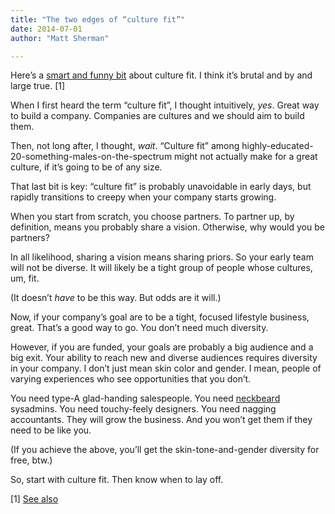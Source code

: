 ```yaml
---
title: "The two edges of “culture fit”"
date: 2014-07-01
author: "Matt Sherman"

---
```


Here’s a [smart and funny bit](http://qz.com/225782/the-next-thing-silicon-valley-needs-to-disrupt-big-time-its-own-culture/) about culture fit. I think it’s brutal and by and large true. [1]

When I first heard the term “culture fit”, I thought intuitively, _yes_. Great way to build a company. Companies are cultures and we should aim to build them.

Then, not long after, I thought, _wait_. “Culture fit” among highly-educated-20-something-males-on-the-spectrum might not actually make for a great culture, if it’s going to be of any size.

That last bit is key: “culture fit” is probably unavoidable in early days, but rapidly transitions to creepy when your company starts growing.

When you start from scratch, you choose partners. To partner up, by definition, means you probably share a vision. Otherwise, why would you be partners?

In all likelihood, sharing a vision means sharing priors. So your early team will not be diverse. It will likely be a tight group of people whose cultures, um, fit.

(It doesn’t _have_ to be this way. But odds are it will.)

Now, if your company’s goal are to be a tight, focused lifestyle business, great. That’s a good way to go. You don’t need much diversity.

However, if you are funded, your goals are probably a big audience and a big exit. Your ability to reach new and diverse audiences requires diversity in your company. I don’t just mean skin color and gender. I mean, people of varying experiences who see opportunities that you don’t.

You need type-A glad-handing salespeople. You need [neckbeard](http://medriscoll.com/post/9117396231/the-guild-of-silicon-valley) sysadmins. You need touchy-feely designers. You need nagging accountants. They will grow the business. And you won’t get them if they need to be like you.

(If you achieve the above, you’ll get the skin-tone-and-gender diversity for free, btw.)

So, start with culture fit. Then know when to lay off.

[1] [See also](http://www.amazon.com/Stuff-White-People-Like-Definitive/dp/0812979915)
